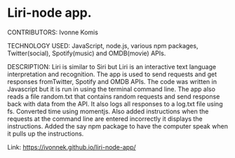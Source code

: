 # Liri-node app. 


CONTRIBUTORS: Ivonne Komis


TECHNOLOGY USED: JavaScript, node.js, various npm packages, Twitter(social), Spotify(music) and OMDB(movie) APIs.


DESCRIPTION:
Liri is similar to Siri but Liri is an interactive text language interpretation and recognition. The app is used to send requests and get responses fromTwitter, Spotify and OMDB APIs. The code was written in Javascript but it is run in using the terminal command line. The app also reads a file random.txt that contains random requests and send response back with data from the API. It also logs all responses to a log.txt file using fs. Converted time using momentjs. Also added instructions when the requests at the command line are entered incorrectly it displays the instructions. Added the say npm package to have the computer speak when it pulls up the instructions.

Link: https://ivonnek.github.io/liri-node-app/
